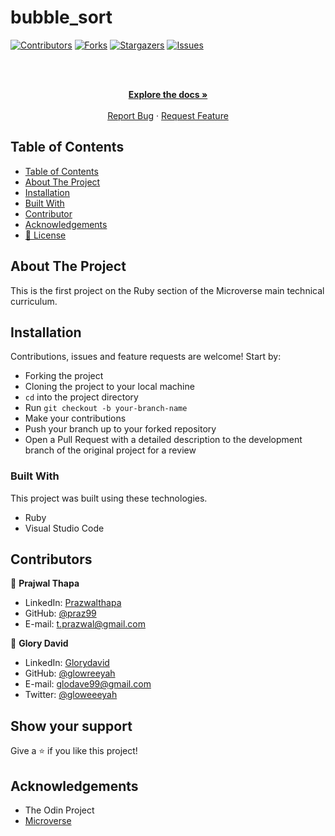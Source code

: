 # bubble_sort

<!--
*** Thanks for checking out this README Template. If you have a suggestion that would
*** make this better, please fork the repo and create a pull request or simply open
*** an issue with the tag "enhancement".
*** Thanks again! Now go create something AMAZING! :D
-->

<!-- PROJECT SHIELDS -->
<!--
*** I'm using markdown "reference style" links for readability.
*** Reference links are enclosed in brackets [ ] instead of parentheses ( ).
*** See the bottom of this document for the declaration of the reference variables
*** for contributors-url, forks-url, etc. This is an optional, concise syntax you may use.
*** https://www.markdownguide.org/basic-syntax/#reference-style-links
-->
[![Contributors][contributors-shield]][contributors-url]
[![Forks][forks-shield]][forks-url]
[![Stargazers][stars-shield]][stars-url]
[![Issues][issues-shield]][issues-url]

<!-- PROJECT LOGO -->
<br />
<p align="center">
  <a href="https://github.com/praz99/bubble_sort">
  </a>

  <br />
  <a href="https://github.com/praz99/bubble_sort"><strong>Explore the docs »</strong></a>
  <br />
  <br />
  <a href="https://github.com/praz99/bubble_sort/issues">Report Bug</a>
  ·
  <a href="https://github.com/praz99/bubble_sort/issues">Request Feature</a>
</p>

<!-- TABLE OF CONTENTS -->
## Table of Contents

- [Table of Contents](#table-of-contents)
- [About The Project](#about-the-project)
- [Installation](#installation)
- [Built With](#built-with)
- [Contributor](#contributor)
- [Acknowledgements](#acknowledgements)
- [📝 License](#license)

<!-- ABOUT THE PROJECT -->
## About The Project

This is the first project on the Ruby section of the Microverse main technical curriculum.
<!-- ABOUT THE PROJECT -->
## Installation
Contributions, issues and feature requests are welcome! Start by:
* Forking the project
* Cloning the project to your local machine
* `cd` into the project directory
* Run `git checkout -b your-branch-name`
* Make your contributions
* Push your branch up to your forked repository
* Open a Pull Request with a detailed description to the development branch of the original project for a review

### Built With
This project was built using these technologies.
* Ruby
* Visual Studio Code

<!-- CONTACT -->
## Contributors

👤 **Prajwal Thapa** 
    
- LinkedIn: [Prazwalthapa](www.linkedin.com/in/prazwal-thapa/) 
- GitHub: [@praz99](https://github.com/praz99)
- E-mail: t.prazwal@gmail.com

👤 **Glory David** 
    
- LinkedIn: [Glorydavid](https://www.linkedin/in/glory-david/) 
- GitHub: [@glowreeyah](https://github.com/glowreeyah)
- E-mail: glodave99@gmail.com
- Twitter: [@gloweeeyah](https://twitter.com/gloweeeyah)


## Show your support

Give a ⭐️ if you like this project!

<!-- ACKNOWLEDGEMENTS -->
## Acknowledgements
* The Odin Project
* [Microverse](https://www.microverse.org/)

<!-- MARKDOWN LINKS & IMAGES -->
<!-- https://www.markdownguide.org/basic-syntax/#reference-style-links -->
[contributors-shield]: https://img.shields.io/github/contributors/praz99/bubble_sort.svg?style=flat-square
[contributors-url]: https://github.com/praz99/bubble_sort/graphs/contributors
[forks-shield]: https://img.shields.io/github/forks/praz99/bubble_sort.svg?style=flat-square
[forks-url]: https://github.com/praz99/bubble_sort/network/members
[stars-shield]: https://img.shields.io/github/stars/praz99/bubble_sort.svg?style=flat-square
[stars-url]: https://github.com/praz99/bubble_sort/stargazers
[issues-shield]: https://img.shields.io/github/issues/praz99/bubble_sort.svg?style=flat-square
[issues-url]: https://github.com/praz99/bubble_sort/issues
